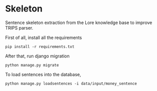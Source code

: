# Skeleton
Sentence skeleton extraction from the Lore knowledge base to improve TRIPS parser.

First of all, install all the requirements

    pip install -r requirements.txt

After that, run django migration

    python manage.py migrate

To load sentences into the database,

    python manage.py loadsentences -i data/input/money_sentence


